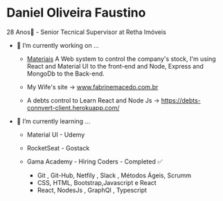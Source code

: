   # Daniel Oliveira Faustino
  
  28 Anos👋 - Senior Tecnical Supervisor at Retha Imóveis

- 🔭 I’m currently working on ...

   - [Materiais](https://github.com/danielofaustino/materiais) 
     A Web system to control the company's stock, I'm using React and Material UI to the front-end and Node, Express and MongoDb to the Back-end.
   
  
   
   - My Wife's site -> www.fabrinemacedo.com.br
   
   - A debts control to Learn React and Node Js -> https://debts-connvert-client.herokuapp.com/
   
- 🌱 I’m currently learning ...

  -  Material UI - Udemy
   
  -  RocketSeat - Gostack 
  
  -  Gama Academy - Hiring Coders - Completed ✅
       - Git , Git-Hub, Netfily , Slack , Métodos Ágeis, Scrumm
       - CSS, HTML, Bootstrap,Javascript e React
       - React, NodesJs , GraphQl , Typescript
  



